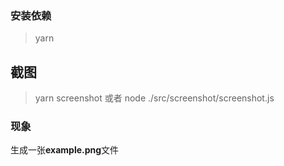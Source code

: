 
### 安装依赖
> yarn




## 截图
> yarn screenshot
或者
>  node ./src/screenshot/screenshot.js

### 现象
生成一张**example.png**文件